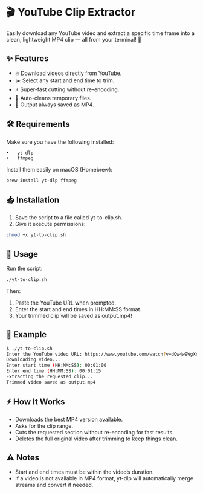 

# 🎬 YouTube Clip Extractor

Easily download any YouTube video and extract a specific time frame into a clean, lightweight MP4 clip — all from your terminal! 🚀


## ✨ Features

 - 🔥 Download videos directly from YouTube.
 - ✂️ Select any start and end time to trim.
 - ⚡ Super-fast cutting without re-encoding.
 - 🧹 Auto-cleans temporary files.
 - 🎯 Output always saved as MP4.

## 🛠 Requirements

Make sure you have the following installed:

	•	yt-dlp
	•	ffmpeg

Install them easily on macOS (Homebrew):

```bash
brew install yt-dlp ffmpeg
```

## 📥 Installation
   
   1. Save the script to a file called yt-to-clip.sh.
   2. Give it execute permissions:

```bash
chmod +x yt-to-clip.sh
```

## 🚀 Usage

Run the script:
```bash
./yt-to-clip.sh
```
Then:

1.	Paste the YouTube URL when prompted.
2.	Enter the start and end times in HH:MM:SS format.
3.	Your trimmed clip will be saved as output.mp4!


## 📸 Example

```bash
$ ./yt-to-clip.sh
Enter the YouTube video URL: https://www.youtube.com/watch?v=dQw4w9WgXcQ
Downloading video...
Enter start time (HH:MM:SS): 00:01:00
Enter end time (HH:MM:SS): 00:01:15
Extracting the requested clip...
Trimmed video saved as output.mp4
```

## ⚡ How It Works

- Downloads the best MP4 version available.
- Asks for the clip range.
- Cuts the requested section without re-encoding for fast results.
- Deletes the full original video after trimming to keep things clean.

## ⚠️ Notes

- Start and end times must be within the video’s duration.
- If a video is not available in MP4 format, yt-dlp will automatically merge streams and convert if needed.
	
